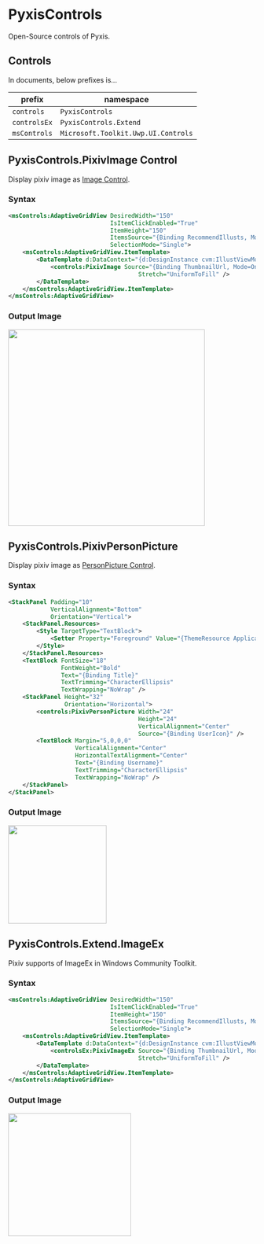 # PyxisControls
Open-Source controls of Pyxis.

## Controls

In documents, below prefixes is...

| prefix       | namespace                           |
| ------------ | ----------------------------------- |
| `controls`   | `PyxisControls`                     |
| `controlsEx` | `PyxisControls.Extend`              |
| `msControls` | `Microsoft.Toolkit.Uwp.UI.Controls` |


## PyxisControls.PixivImage Control

Display pixiv image as [Image Control](https://docs.microsoft.com/en-us/uwp/api/windows.ui.xaml.controls.image).


### Syntax

```xml
<msControls:AdaptiveGridView DesiredWidth="150"
                             IsItemClickEnabled="True"
                             ItemHeight="150"
                             ItemsSource="{Binding RecommendIllusts, Mode=OneWay}"
                             SelectionMode="Single">
    <msControls:AdaptiveGridView.ItemTemplate>
        <DataTemplate d:DataContext="{d:DesignInstance cvm:IllustViewModel}">
            <controls:PixivImage Source="{Binding ThumbnailUrl, Mode=OneWay}"
                                     Stretch="UniformToFill" />
        </DataTemplate>
    </msControls:AdaptiveGridView.ItemTemplate>
</msControls:AdaptiveGridView>
```

### Output Image

<img src="https://user-images.githubusercontent.com/10832834/42731913-34558298-8852-11e8-9294-f79eb95e03cb.PNG" width="400" />



## PyxisControls.PixivPersonPicture

Display pixiv image as [PersonPicture Control](https://docs.microsoft.com/en-us/uwp/api/windows.ui.xaml.controls.personpicture).


### Syntax

```xml
<StackPanel Padding="10"
            VerticalAlignment="Bottom"
            Orientation="Vertical">
    <StackPanel.Resources>
        <Style TargetType="TextBlock">
            <Setter Property="Foreground" Value="{ThemeResource ApplicationPageBackgroundThemeBrush}" />
        </Style>
    </StackPanel.Resources>
    <TextBlock FontSize="18"
               FontWeight="Bold"
               Text="{Binding Title}"
               TextTrimming="CharacterEllipsis"
               TextWrapping="NoWrap" />
    <StackPanel Height="32"
                Orientation="Horizontal">
        <controls:PixivPersonPicture Width="24"
                                     Height="24"
                                     VerticalAlignment="Center"
                                     Source="{Binding UserIcon}" />
        <TextBlock Margin="5,0,0,0"
                   VerticalAlignment="Center"
                   HorizontalTextAlignment="Center"
                   Text="{Binding Username}"
                   TextTrimming="CharacterEllipsis"
                   TextWrapping="NoWrap" />
    </StackPanel>
</StackPanel>
```


### Output Image

<img src="https://user-images.githubusercontent.com/10832834/42731982-32fc153c-8853-11e8-8044-3b1737243a52.PNG" width="200" />



## PyxisControls.Extend.ImageEx

Pixiv supports of ImageEx in Windows Community Toolkit.


### Syntax

```xml
<msControls:AdaptiveGridView DesiredWidth="150"
                             IsItemClickEnabled="True"
                             ItemHeight="150"
                             ItemsSource="{Binding RecommendIllusts, Mode=OneWay}"
                             SelectionMode="Single">
    <msControls:AdaptiveGridView.ItemTemplate>
        <DataTemplate d:DataContext="{d:DesignInstance cvm:IllustViewModel}">
            <controlsEx:PixivImageEx Source="{Binding ThumbnailUrl, Mode=OneWay}"
                                     Stretch="UniformToFill" />
        </DataTemplate>
    </msControls:AdaptiveGridView.ItemTemplate>
</msControls:AdaptiveGridView>
```

### Output Image

<img src="https://user-images.githubusercontent.com/10832834/42732009-b263bf3c-8853-11e8-9f51-3d5918eca096.gif" width="250" />